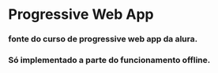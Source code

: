 # Progressive Web App

### fonte do curso de progressive web app da alura.

### Só implementado a parte do funcionamento offline.

